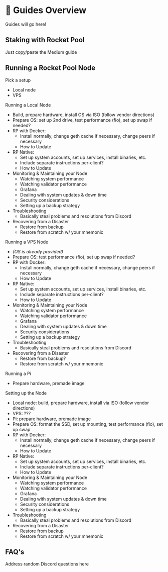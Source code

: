 # :ledger: Guides Overview

Guides will go here!

## Staking with Rocket Pool

Just copy/paste the Medium guide 


## Running a Rocket Pool Node

Pick a setup
- Local node
- VPS


Running a Local Node
- Build, prepare hardware, install OS via ISO (follow vendor directions)
- Prepare OS: set up 2nd drive, test performance (fio), set up swap if needed?
- RP with Docker:
    - Install normally, change geth cache if necessary, change peers if necessary
    - How to Update
- RP Native:
    - Set up system accounts, set up services, install binaries, etc.
    - Include separate instructions per-client?
    - How to Update
- Monitoring & Maintaining your Node
    - Watching system performance
    - Watching validator performance
    - Grafana
    - Dealing with system updates & down time
    - Security considerations
    - Setting up a backup strategy
- Troubleshooting
    - Basically steal problems and resolutions from Discord
- Recovering from a Disaster
    - Restore from backup
    - Restore from scratch w/ your mnemonic


Running a VPS Node
- *(OS is already provided)*
- Prepare OS: test performance (fio), set up swap if needed?
- RP with Docker:
    - Install normally, change geth cache if necessary, change peers if necessary
    - How to Update
- RP Native:
    - Set up system accounts, set up services, install binaries, etc.
    - Include separate instructions per-client?
    - How to Update
- Monitoring & Maintaining your Node
    - Watching system performance
    - Watching validator performance
    - Grafana
    - Dealing with system updates & down time
    - Security considerations
    - Setting up a backup strategy
- Troubleshooting
    - Basically steal problems and resolutions from Discord
- Recovering from a Disaster
    - Restore from backup?
    - Restore from scratch w/ your mnemonic


Running a Pi
- Prepare hardware, premade image

Setting up the Node
- Local node: build, prepare hardware, install via ISO (follow vendor directions)
- VPS: ???
- Pi: prepare hardware, premade image
- Prepare OS: format the SSD, set up mounting, test performance (fio), set up swap
- RP with Docker:
    - Install normally, change geth cache if necessary, change peers if necessary
    - How to Update
- RP Native:
    - Set up system accounts, set up services, install binaries, etc.
    - Include separate instructions per-client?
    - How to Update
- Monitoring & Maintaining your Node
    - Watching system performance
    - Watching validator performance
    - Grafana
    - Dealing with system updates & down time
    - Security considerations
    - Setting up a backup strategy
- Troubleshooting
    - Basically steal problems and resolutions from Discord
- Recovering from a Disaster
    - Restore from backup
    - Restore from scratch w/ your mnemonic



## FAQ's

Address random Discord questions here